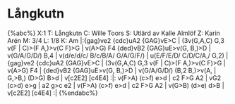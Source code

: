 # Långkutn

{%abc%}
X:1
T: Långkutn
C: Wille Toors
S: Utlärd av Kalle Almlöf
Z: Karin Arén
M: 3/4
L: 1/8
K: Am
|:{gag}ve2 {cdc}uA2 {GAG}vE>C | (3v(G,A,C) G,3 v(F | C)>(F A,)>v(C F)>G | v(A>G) F4
{ded}vB2 {GAG}uE>v(G, B,)>D | v(G/A/G/D/) B,4 | v(d/e/d/c/ B/c/B/A/ G/A/G/F/) | u(E/F/E/D/ C/D/C/A,/ G,2) | 
{gag}ve2 {cdc}uA2 {GAG}vE>C | (3v(G,A,C) G,3 v(F | C)>(F A,)>v(C F)>G | v(A>G) F4 | 
{ded}vB2 {GAG}uE>v(G, B,)>D | v(G/A/G/D/) (B,2 B,)>v(A, | G,>B,) (D>G) B>d | v[c2E2] [c4E4] :|:
v(F>A) (c>f) e>d | c2 F>G A2 | vG2 (c>d) e>g | a2 g>c e2 | 
v(F>A) (c>f) e>d | c2 F>G A2 | v(G>B) (d>e) d>B | v[c2E2] [c4E4] :|
{%endabc%}



